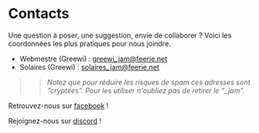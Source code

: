 # Contacts

Une question à poser, une suggestion, envie de collaborer ? Voici les coordonnées les plus pratiques pour nous joindre.
* Webmestre (Greewi) : greewi_jam@feerie.net
* Solaires (Greewi) : solaires_jam@feerie.net

>> *Notez que pour réduire les risques de spam ces adresses sont “cryptées”. Pour les utiliser n'oubliez pas de retirer le “_jam”.*

Retrouvez-nous sur [facebook](https://www.facebook.com/solairesjdr/) !

Rejoignez-nous sur [discord](https://discord.gg/zG9Qxmdm5C) !